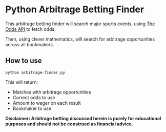 # Python Arbitrage Betting Finder

This arbitrage betting finder will search major sports events, using [The Odds API](https://the-odds-api.com) to fetch odds.

Then, using clever mathematics, will search for arbitrage opportunities across all bookmakers.

## How to use

```
python arbitrage-finder.py
```

This will return:
- Matches with arbitrage opportunities
- Correct odds to use
- Amount to wager on each result
- Bookmaker to use

**Disclaimer: Arbitrage betting discussed herein is purely for educational purposes and should not be construed as financial advice.**